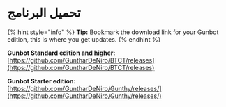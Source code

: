 # تحميل البرنامج

{% hint style="info" %}
**Tip:** Bookmark the download link for your Gunbot edition, this is where you get updates.
{% endhint %}

**Gunbot Standard edition and higher:** [https://github.com/GuntharDeNiro/BTCT/releases](https://github.com/GuntharDeNiro/BTCT/releases)

**Gunbot Starter edition:** [https://github.com/GuntharDeNiro/Gunthy/releases/](https://github.com/GuntharDeNiro/Gunthy/releases/)

